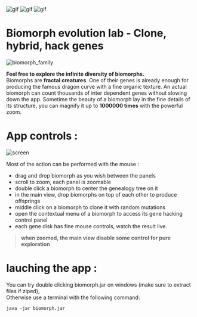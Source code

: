 
![gif](/../image_branch/gif.gif?raw=true) ![gif](/../image_branch/gif.gif?raw=true) ![gif](/../image_branch/gif.gif?raw=true)


Biomorph evolution lab - Clone, hybrid, hack genes
=============

![biomorph_family](/../image_branch/biomorph_family.jpg?raw=true "biomorph_family")  

__Feel free to explore the infinite diversity of biomorphs.__  
Biomorphs are __fractal creatures__. One of their genes is already enough for producing the famous dragon curve with a fine organic texture. An actual biomorph can count thousands of inter dependent genes without slowing down the app. 
Sometime the beauty of a biomorph lay in the fine details of its structure, you can magnify it up to __1000000 times__ with the powerful zoom.  

# App controls :


![screen](/../image_branch/screen.jpg?raw=true)  

Most of the action can be performed with the mouse :  

+ drag and drop biomorph as you wish between the panels  
+ scroll to zoom, each panel is zoomable  
+ double click a biomorph to center the genealogy tree on it  
+ in the main view, drop biomorphs on top of each other to produce offsprings  
+ middle click on a biomorph to clone it with random mutations  
+ open the contextual menu of a biomorph to access its gene hacking control panel  
+ each gene disk has fine mouse controls, watch the result live.  

> __when zoomed, the main view disable some control for pure exploration__

# lauching the app :

You can try double clicking biomorph.jar on windows (make sure to extract files if ziped),  
Otherwise use a terminal with the following command:  

    java -jar biomorph.jar